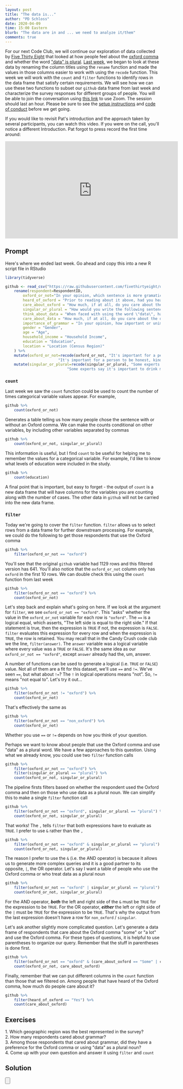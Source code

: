 ```yaml
---
layout: post
title: "The data is..."
author: "PD Schloss"
date: 2020-04-09
time: 15:00 Eastern
blurb: "The data are in and ... we need to analyze it/them"
comments: true
---
```


For our next Code Club, we will continue our exploration of data collected by [Five Thirty Eight](https://fivethirtyeight.com/features/elitist-superfluous-or-popular-we-polled-americans-on-the-oxford-comma/) that looked at how people feel about the [oxford comma](https://knowyourmeme.com/photos/946417) and whether the word ["data" is plural](https://en.wikipedia.org/wiki/Yes_(band)). [Last week](2020-04-02-the-data-are), we began to look at these data by renaming the column titles using the `rename` function and made the values in those columns easier to work with using the `recode` function. This week we will work with the `count` and `filter` functions to identify rows in the data frame that satisfy certain requirements. We will see how we can use these two functions to subset our `github` data frame from last week and characterize the survey responses for different groups of people. You will be able to join the conversation using [this link](https://zoom.us/j/593937827?pwd=ZUxNM3M4djdBVEM4VE5DKzlGZzhLZz09) to use Zoom. The session should last an hour. Please be sure to see the [setup instructions](/code_club/setup-instructions) and [code of conduct](/code_club/code-of-conduct) before we get going.

If you would like to revisit Pat's introduction and the approach taken by several participants, you can watch this video. If you were on the call, you'll notice a different Introduction. Pat forgot to press record the first time around:

<iframe style="margin: 0 auto;display:block;" width="560" height="315" src="https://www.youtube.com/embed/sAwXtHv6sNA" frameborder="0" allow="accelerometer; autoplay; encrypted-media; gyroscope; picture-in-picture" allowfullscreen></iframe>


## Prompt

Here's where we ended last week. Go ahead and copy this into a new R script file in RStudio

```R
library(tidyverse)

github <- read_csv("https://raw.githubusercontent.com/fivethirtyeight/data/master/comma-survey/comma-survey.csv") %>%
	rename(respondent=RespondentID,
		oxford_or_not="In your opinion, which sentence is more gramatically correct?",
		heard_of_oxford = "Prior to reading about it above, had you heard of the serial (or Oxford) comma?",
		care_about_oxford = "How much, if at all, do you care about the use (or lack thereof) of the serial (or Oxford) comma in grammar?",
		singular_or_plural = "How would you write the following sentence?",
		think_about_data = "When faced with using the word \"data\", have you ever spent time considering if the word was a singular or plural noun?",
		care_about_data = "How much, if at all, do you care about the debate over the use of the word \"data\" as a singluar or plural noun?",
		importance_of_grammar = "In your opinion, how important or unimportant is proper use of grammar?",
		gender = "Gender",
		age = "Age",
		household_income = "Household Income",
		education = "Education",
		location = "Location (Census Region)"
	) %>%
	mutate(oxford_or_not=recode(oxford_or_not, "It's important for a person to be honest, kind and loyal."="non_oxford",
						"It's important for a person to be honest, kind, and loyal."="oxford")) %>%
	mutate(singular_or_plural=recode(singular_or_plural, "Some experts say it's important to drink milk, but the data is inconclusive."="singular",
							"Some experts say it's important to drink milk, but the data are inconclusive."="plural"))
```

### `count`

Last week we saw the `count` function could be used to count the number of times categorical variable values appear. For example,

```R
github %>%
	count(oxford_or_not)
```

Generates a table telling us how many people chose the sentence with or without an Oxford comma. We can make the counts conditional on other variables, by including other variables separated by commas

```R
github %>%
	count(oxford_or_not, singular_or_plural)
```

This information is useful, but I find `count` to be useful for helping me to remember the values for a categorical variable. For example, I'd like to know what levels of education were included in the study.

```R
github %>%
	count(education)
```

A final point that is important, but easy to forget - the output of `count` is a new data frame that will have columns for the variables you are counting along with the number of cases. The other data in `github` will not be carried into the new data frame.


### `filter`

Today we're going to cover the `filter` function. `filter` allows us to select rows from a data frame for further downstream processing. For example, we could do the following to get those respondents that use the Oxford comma

```R
github %>%
	filter(oxford_or_not == "oxford")
```

You'll see that the original `github` variable had 1129 rows and this filtered version has 641. You'll also notice that the `oxford_or_not` column only has `oxford` in the first 10 rows. We can double check this using the `count` function from last week

```R
github %>%
	filter(oxford_or_not == "oxford") %>%
	count(oxford_or_not)
```

Let's step back and explain what's going on here. If we look at the argument for `filter`, we see `oxford_or_not == "oxford"`. This "asks" whether the value in the `oxford_or_not` variable for each row is `"oxford"`. The `==` is a logical equal, which asserts, "The left side is equal to the right side." If that statement is true, then the expression is `TRUE` if not, the expression is `FALSE`. `filter` evaluates this expression for every row and when the expression is `TRUE`, the row is retained. You may recall that in the Candy Crush code club we the line, `filter(answer)`. The `answer` variable was a logical variable where every value was a `TRUE` or `FALSE`. It's the same idea as our `oxford_or_not == "oxford"`, except `answer` already had the, um, answer.

A number of functions can be used to generate a logical (i.e. `TRUE` or `FALSE`) value. Not all of them are a fit for this dataset, we'll use `==` and `!=`. We've seen `==`, but what about `!=`? The `!` in logical operations means "not". So, `!=` means "not equal to". Let's try it out...

```R
github %>%
	filter(oxford_or_not != "oxford") %>%
	count(oxford_or_not)
```

That's effectively the same as

```R
github %>%
	filter(oxford_or_not == "non_oxford") %>%
	count(oxford_or_not)
```

Whether you use `==` or `!=` depends on how you think of your question.

Perhaps we want to know about people that use the Oxford comma and use "data" as a plural word. We have a few approaches to this question. Using what we already know, you could use two `filter` function calls

```R
github %>%
	filter(oxford_or_not == "oxford") %>%
	filter(singular_or_plural == "plural") %>%
	count(oxford_or_not, singular_or_plural)
```

The pipeline firsts filters based on whether the respondent used the Oxford comma and then on those who use data as a plural noun. We can simplify this to make a single `filter` function call

```R
github %>%
	filter(oxford_or_not == "oxford", singular_or_plural == "plural") %>%
	count(oxford_or_not, singular_or_plural)
```

That works! The `,` tells `filter` that both expressions have to evaluate as `TRUE`. I prefer to use `&` rather than the `,`

```R
github %>%
	filter(oxford_or_not == "oxford" & singular_or_plural == "plural") %>%
	count(oxford_or_not, singular_or_plural)
```

The reason I prefer to use the `&` (i.e. the AND operator) is because it allows us to generate more complex queries and it is a good partner to its opposite, `|`, the OR operator. Let's say I want a table of people who use the Oxford comma or who treat data as a plural noun

```R
github %>%
	filter(oxford_or_not == "oxford" | singular_or_plural == "plural") %>%
	count(oxford_or_not, singular_or_plural)
```

For the AND operator, ***both*** the left and right side of the `&` must be `TRUE` for the expression to be `TRUE`. For the OR operator, ***either*** the left or right side of the `|` must be `TRUE`  for the expression to be `TRUE`. That's why the output from the last expression doesn't have a row for `non_oxford` / `singular`.

Let's ask another slightly more complicated question. Let's generate a data frame of respondents that care about the Oxford comma "some" or "a lot" and use the Oxford comma. For these types of questions, it is helpful to use parentheses to organize our query. Remember that the stuff in parentheses is done first.

```R
github %>%
	filter(oxford_or_not == "oxford" & (care_about_oxford == "Some" | care_about_oxford == "A lot")) %>%
	count(oxford_or_not, care_about_oxford)
```

Finally, remember that we can put different columns in the `count` function than those that we filtered on. Among people that have heard of the Oxford comma, how much do people care about it?

```R
github %>%
	filter(heard_of_oxford == "Yes") %>%
	count(care_about_oxford)
```


## Exercises

1\. Which geographic region was the best represented in the survey?  
2\. How many respondents cared about grammar?  
3\. Among those respondents that cared about grammar, did they have a preference for the Oxford comma or using "data" as a plural noun?  
4\. Come up with your own question and answer it using `filter` and `count`  


## Solution
<input type="button" class="hideshow">
<div markdown="1" style="display:none;">
1. Which geographic region was the best represented in the survey?

```R
github %>%
	count(location)
```

Pacific


2. How many respondents cared about grammar?

```R
github %>%
	filter(importance_of_grammar == "Somewhat important" | importance_of_grammar == "Very important")
```

1021

3. Among those respondents that cared about grammar, did they have a preference for the Oxford comma or using "data" as a plural noun?

```R
github %>%
	filter(importance_of_grammar == "Somewhat important" | importance_of_grammar == "Very important") %>%
	count(oxford_or_not, singular_or_plural)
```

4. Come up with your own question and answer it using `filter` and `count`

Are older people more likely to use singular or plural?

```R
github %>%
	count(age)

github %>%
	count(singular_or_plural)

github %>%
	filter(age == "45-60" | age == ">60") %>%
	count(singular_or_plural)
```

```
> github %>%
+ count(singular_or_plural)
# A tibble: 3 x 2
  singular_or_plural     n
  <chr>              <int>
1 plural               228
2 singular             865
3 NA                    36
>
> github %>%
+ filter(age == "45-60" | age == ">60") %>%
+ count(singular_or_plural)
# A tibble: 2 x 2
  singular_or_plural     n
  <chr>              <int>
1 plural                64
2 singular             226
>
```

Meh. how about the oxford comma?

```R
github %>%
	count(oxford_or_not)

github %>%
	filter(age == "45-60" | age == ">60") %>%
	count(oxford_or_not)
```

```
> github %>%
+ count(oxford_or_not)
# A tibble: 2 x 2
  oxford_or_not     n
  <chr>         <int>
1 non_oxford      488
2 oxford          641
>
> github %>%
+ filter(age == "45-60" | age == ">60") %>%
+ count(oxford_or_not)
# A tibble: 2 x 2
  oxford_or_not     n
  <chr>         <int>
1 non_oxford      148
2 oxford          142
```

Older people are less likely to use the Oxford comma

</div>

